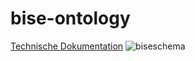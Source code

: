 # bise-ontology
 [Technische Dokumentation](http://www.essepuntato.it/lode/lang=de/https://bmake.th-brandenburg.de/services/odoc/edugraph/bise_schema.rdf)
![biseschema](https://cloud.githubusercontent.com/assets/12979822/12887521/3b23d460-ce75-11e5-8d36-e0fd7781bea6.png)
